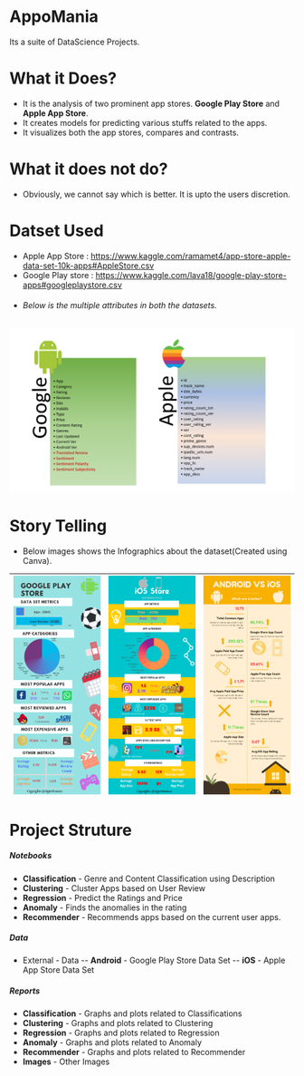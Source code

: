 # AppoMania

Its a suite of DataScience Projects.


# What it Does?

  - It is the analysis of two prominent app stores. **Google Play Store** and **Apple App Store**.
  - It creates models for predicting various stuffs related to the apps.
  - It visualizes both the app stores, compares and contrasts.

# What it does not do?
- Obviously, we cannot say which is better. It is upto the users discretion.

# Datset Used
- Apple App Store : https://www.kaggle.com/ramamet4/app-store-apple-data-set-10k-apps#AppleStore.csv
- Google Play store : https://www.kaggle.com/lava18/google-play-store-apps#googleplaystore.csv
- ###### Below is the multiple attributes in both the datasets.

![Data Columns](https://raw.githubusercontent.com/nareshkumar66675/Appomania/master/reports/Images/DataColns.png)


# Story Telling
- Below images shows the Infographics about the dataset(Created using Canva).

| ![Google InfoGraphics](https://raw.githubusercontent.com/nareshkumar66675/Appomania/master/reports/Viz/GoogleApp.png "Google InfoGraphics") | ![Apple Store](https://raw.githubusercontent.com/nareshkumar66675/Appomania/master/reports/Viz/iOS.png "Apple Store") | ![Comparison](https://raw.githubusercontent.com/nareshkumar66675/Appomania/master/reports/Viz/AndroidVSiOS.png "Comparison") |
|---------------------------------------------------------------------------------------------------------------------------------------------|-----------------------------------------------------------------------------------------------------------------------|------------------------------------------------------------------------------------------------------------------------------|






# Project Struture

##### Notebooks
- **Classification** - Genre and Content Classification using Description
- **Clustering** - Cluster Apps based on User Review
- **Regression** - Predict the Ratings and Price
- **Anomaly** - Finds the anomalies in the rating
- **Recommender** - Recommends apps based on the current user apps.
##### Data
- External -  Data
-- **Android** - Google Play Store Data Set
-- **iOS** - Apple App Store Data Set
##### Reports
- **Classification** - Graphs and plots related to Classifications
- **Clustering** - Graphs and plots related to Clustering
- **Regression** - Graphs and plots related to Regression
- **Anomaly** - Graphs and plots related to Anomaly
- **Recommender** - Graphs and plots related to Recommender
- **Images** - Other Images

  
